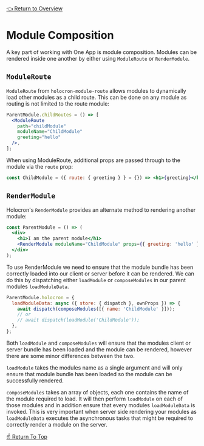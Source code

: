 <!--ONE-DOCS-HIDE start-->
[👈 Return to Overview](./README.md)
<!--ONE-DOCS-HIDE end-->

# Module Composition

A key part of working with One App is module composition. Modules can be rendered inside one another by either using `ModuleRoute` or `RenderModule`.

## `ModuleRoute`

`ModuleRoute` from `holocron-module-route` allows modules to dynamically load other modules
as a child route. This can be done on any module as routing is not limited to the route module:

```jsx
ParentModule.childRoutes = () => [
  <ModuleRoute
    path="childModule"
    moduleName="ChildModule"
    greeting="hello"
  />,
];
```

When using ModuleRoute, additional props are passed through to the module via the `route` prop:

```jsx
const ChildModule = ({ route: { greeting } } = {}) => <h1>{greeting}</h1>;
```

## `RenderModule`

Holocron's `RenderModule` provides an alternate method to rendering another module:

```jsx
const ParentModule = () => (
  <div>
    <h1>I am the parent module</h1>
    <RenderModule moduleName="ChildModule" props={{ greeting: 'hello' }} />;
  </div>
);
```

To use RenderModule we need to ensure that the module bundle has been correctly
loaded into our client or server before it can be rendered. We can do this by
dispatching either `loadModule` or `composeModules` in our parent modules `loadModuleData`.

```jsx
ParentModule.holocron = {
  loadModuleData: async ({ store: { dispatch }, ownProps }) => {
    await dispatch(composeModules([{ name: 'ChildModule' }]));
    // or
    // await dispatch(loadModule('ChildModule'));
  },
};
```

Both `loadModule` and `composeModules` will ensure that the modules client or server bundle has been loaded and the module can be rendered, however there are some minor differences between the two.

`loadModule` takes the modules name as a single argument and will only ensure that module bundle has been loaded so the module can be successfully rendered.

`composeModules` takes an array of objects, each one contains the name of the module required to load. It will then perform `loadModule` on each of those modules and in addition ensure that every modules `loadModuleData` is invoked. This is very important when server side rendering your modules as `loadModuleData` executes the asynchronous tasks that might be required to correctly render a module on the server.

[☝️ Return To Top](#Making-An-Api-Call)
